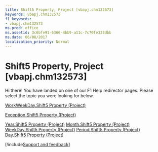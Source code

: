```yaml
---
title: Shift5 Property, Project [vbapj.chm132573]
keywords: vbapj.chm132573
f1_keywords:
- vbapj.chm132573
ms.prod: office
ms.assetid: 3c6bfe91-6366-4bb9-a11c-7c70fe333dbb
ms.date: 06/08/2017
localization_priority: Normal
---
```



# Shift5 Property, Project [vbapj.chm132573]

Hi there! You have landed on one of our F1 Help redirector pages. Please select the topic you were looking for below.

[WorkWeekDay.Shift5 Property (Project)](https://msdn.microsoft.com/library/814fe10f-59ff-c830-c21f-433907c142d8%28Office.15%29.aspx)

[Exception.Shift5 Property (Project)](https://msdn.microsoft.com/library/1275285a-3471-08bd-12b6-d37e60e4d9be%28Office.15%29.aspx)

[Year.Shift5 Property (Project)](https://msdn.microsoft.com/library/5b076a75-7576-5f52-ed90-3615cb041e07%28Office.15%29.aspx)
[Month.Shift5 Property (Project)](https://msdn.microsoft.com/library/662b3249-a68a-7fe0-4d45-71e5fa4c9ec1%28Office.15%29.aspx)
[WeekDay.Shift5 Property (Project)](https://msdn.microsoft.com/library/1bfee704-e2cd-8fdd-23a4-a182c853dca3%28Office.15%29.aspx)
[Period.Shift5 Property (Project)](https://msdn.microsoft.com/library/4e3e363f-cd36-77b0-4572-4e43e8b58bd5%28Office.15%29.aspx)
[Day.Shift5 Property (Project)](https://msdn.microsoft.com/library/fcefb5c5-c1c1-31a6-d6d1-2bd3676dbc4f%28Office.15%29.aspx)

[!include[Support and feedback](~/includes/feedback-boilerplate.md)]